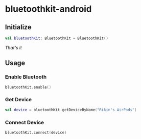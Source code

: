 # bluetoothkit-android

## Initialize
```kotlin
val bluetoothKit: BluetoothKit = BluetoothKit()
```
*That's it*

## Usage

### Enable Bluetooth
```kotlin
bluetoothKit.enable()
```
### Get Device
```kotlin
val device = bluetoothKit.getDeviceByName("Rikin's AirPods")
```
### Connect Device
```kotlin
bluetoothKit.connect(device)
```
